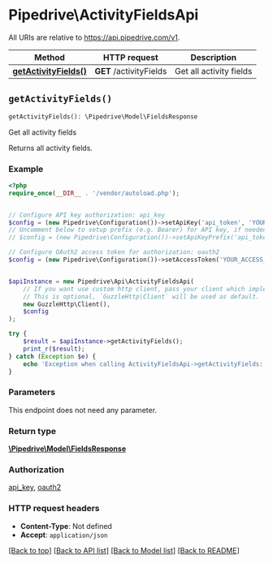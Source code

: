# Pipedrive\ActivityFieldsApi

All URIs are relative to https://api.pipedrive.com/v1.

Method | HTTP request | Description
------------- | ------------- | -------------
[**getActivityFields()**](ActivityFieldsApi.md#getActivityFields) | **GET** /activityFields | Get all activity fields


## `getActivityFields()`

```php
getActivityFields(): \Pipedrive\Model\FieldsResponse
```

Get all activity fields

Returns all activity fields.

### Example

```php
<?php
require_once(__DIR__ . '/vendor/autoload.php');


// Configure API key authorization: api_key
$config = (new Pipedrive\Configuration())->setApiKey('api_token', 'YOUR_API_KEY');
// Uncomment below to setup prefix (e.g. Bearer) for API key, if needed
// $config = (new Pipedrive\Configuration())->setApiKeyPrefix('api_token', 'Bearer');

// Configure OAuth2 access token for authorization: oauth2
$config = (new Pipedrive\Configuration())->setAccessToken('YOUR_ACCESS_TOKEN');


$apiInstance = new Pipedrive\Api\ActivityFieldsApi(
    // If you want use custom http client, pass your client which implements `GuzzleHttp\ClientInterface`.
    // This is optional, `GuzzleHttp\Client` will be used as default.
    new GuzzleHttp\Client(),
    $config
);

try {
    $result = $apiInstance->getActivityFields();
    print_r($result);
} catch (Exception $e) {
    echo 'Exception when calling ActivityFieldsApi->getActivityFields: ', $e->getMessage(), PHP_EOL;
}
```

### Parameters

This endpoint does not need any parameter.

### Return type

[**\Pipedrive\Model\FieldsResponse**](../Model/FieldsResponse.md)

### Authorization

[api_key](../../README.md#api_key), [oauth2](../../README.md#oauth2)

### HTTP request headers

- **Content-Type**: Not defined
- **Accept**: `application/json`

[[Back to top]](#) [[Back to API list]](../../README.md#endpoints)
[[Back to Model list]](../../README.md#models)
[[Back to README]](../../README.md)
